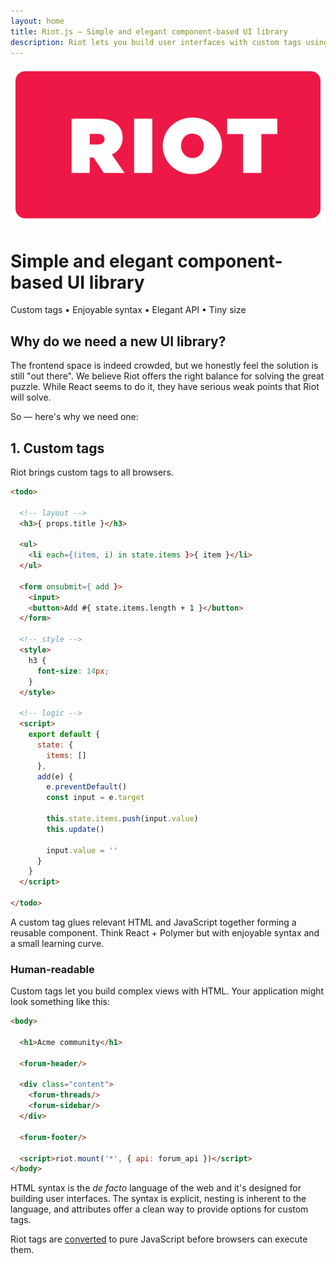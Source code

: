 ```yaml
---
layout: home
title: Riot.js — Simple and elegant component-based UI library
description: Riot lets you build user interfaces with custom tags using simple and enjoyable syntax. It uses a virtual DOM similar to React but faster. Riot is very tiny compared to industry standards. We think there is a clear need for another UI library.
---
```


<grid class="hero" cols="8">
  <c span="3-4" span-s="2-5">
    <img src="/img/logo/riot-logo.svg">
  </c>
  <c span="row">
    <h1>Simple and elegant component-based UI library</h1>
    <p>Custom tags • Enjoyable syntax • Elegant API • Tiny size</p>
  </c>
</grid>

## Why do we need a new UI library?

The frontend space is indeed crowded, but we honestly feel the solution is still "out there". We believe Riot offers the right balance for solving the great puzzle. While React seems to do it, they have serious weak points that Riot will solve.

So — here's why we need one:


## 1. Custom tags

Riot brings custom tags to all browsers.

``` html
<todo>

  <!-- layout -->
  <h3>{ props.title }</h3>

  <ul>
    <li each={(item, i) in state.items }>{ item }</li>
  </ul>

  <form onsubmit={ add }>
    <input>
    <button>Add #{ state.items.length + 1 }</button>
  </form>

  <!-- style -->
  <style>
    h3 {
      font-size: 14px;
    }
  </style>

  <!-- logic -->
  <script>
    export default {
      state: {
        items: []
      },
      add(e) {
        e.preventDefault()
        const input = e.target

        this.state.items.push(input.value)
        this.update()

        input.value = ''
      }
    }
  </script>

</todo>
```

A custom tag glues relevant HTML and JavaScript together forming a reusable component. Think React + Polymer but with enjoyable syntax and a small learning curve.


### Human-readable

Custom tags let you build complex views with HTML. Your application might look something like this:

``` html
<body>

  <h1>Acme community</h1>

  <forum-header/>

  <div class="content">
    <forum-threads/>
    <forum-sidebar/>
  </div>

  <forum-footer/>

  <script>riot.mount('*', { api: forum_api })</script>
</body>
```

HTML syntax is the *de facto* language of the web and it's designed for building user interfaces. The syntax is explicit, nesting is inherent to the language, and attributes offer a clean way to provide options for custom tags.

Riot tags are [converted](/guide/compiler/) to pure JavaScript before browsers can execute them.



